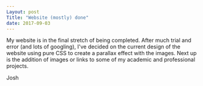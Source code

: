 ```yaml
---
Layout: post
Title: "Website (mostly) done"
date: 2017-09-03
---
```


My website is in the final stretch of being completed. After much trial and error (and lots of googling), I've decided on the current design of the website using pure CSS to create a parallax effect with the images. Next up is the addition of images or links to some of my academic and professional projects. 

Josh
